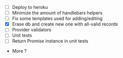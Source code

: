 - [ ] Deploy to heroku
- [ ] Minimize the amount of handlebars helpers
- [ ] Fix some templates used for adding/editing
- [x] Erase db and create new one with all-valid records
- [ ] Provider validators
- [ ] Unit tests
- [ ] Return Promise instance in unit tests
- More ?
